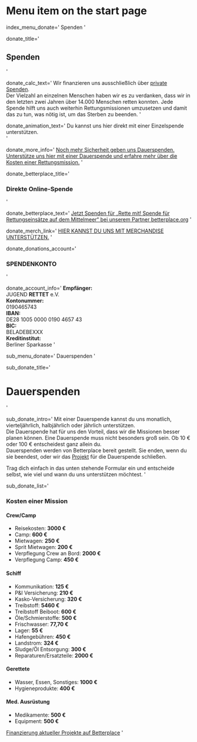 # Menu item on the start page
index_menu_donate='
Spenden
'

donate_title='
## Spenden
'

donate_calc_text='
Wir finanzieren uns ausschließlich über [private Spenden](/faq#17_Warum_akzeptieren_wir_nur_private_Spenden_).  
Der Vielzahl an einzelnen Menschen haben wir es zu verdanken, dass wir in den letzten zwei Jahren über 14.000 Menschen retten konnten. Jede Spende hilft uns auch weiterhin Rettungsmissionen umzusetzen und damit das zu tun, was nötig ist, um das Sterben zu beenden.
'

donate_animation_text='
Du kannst uns hier direkt mit einer Einzelspende unterstützen.  
'

donate_more_info='
[Noch mehr Sicherheit geben uns Dauerspenden.  
Unterstütze uns hier mit einer Dauerspende und erfahre mehr über die Kosten einer Rettungsmission.](./donations)
'

donate_betterplace_title='
### Direkte Online-Spende
'

donate_betterplace_text='
[Jetzt Spenden für „Rette mit! Spende für Rettungseinsätze auf dem Mittelmeer“ bei unserem Partner betterplace.org](/betterplace)
'

donate_merch_link='
[HIER KANNST DU UNS MIT MERCHANDISE UNTERSTÜTZEN.](/merch)
'

donate_donations_account='
### SPENDENKONTO
'

donate_account_info='
**Empfänger:**  
JUGEND **RETTET** e.V.  
**Kontonummer:**  
0190465743  
**IBAN:**  
DE28 1005 0000 0190 4657 43  
**BIC:**  
BELADEBEXXX  
**Kreditinstitut:**  
Berliner Sparkasse
'

sub_menu_donate='
Dauerspenden
'

sub_donate_title='
# Dauerspenden
'

sub_donate_intro='
Mit einer Dauerspende kannst du uns monatlich, vierteljährlich, halbjährlich oder jährlich unterstützen.  
Die Dauerspende hat für uns den Vorteil, dass wir die Missionen besser planen können. Eine Dauerspende muss nicht besonders groß sein. Ob 10 € oder 100 € entscheidest ganz allein du.  
Dauerspenden werden von Betterplace bereit gestellt. Sie enden, wenn du sie beendest, oder wir das [Projekt](/betterplace) für die Dauerspende schließen.  

Trag dich einfach in das unten stehende Formular ein und entscheide selbst, wie viel und wann du uns unterstützen möchtest. 
'

sub_donate_list='
### Kosten einer Mission

#### Crew/Camp

* Reisekosten: **3000 €** 
* Camp: **600 €**
* Mietwagen: **250 €**
* Sprit Mietwagen: **200 €**
* Verpflegung Crew an Bord: **2000 €**
* Verpflegung Camp: **450 €**

#### Schiff

* Kommunikation: **125 €**
* P&I Versicherung: **210 €**
* Kasko-Versicherung: **320 €**
* Treibstoff: **5460 €**
* Treibstoff Beiboot: **600 €**
* Öle/Schmierstoffe: **500 €**
* Frischwasser: **77,70 €**
* Lager: **55 €**
* Hafengebühren: **450 €**
* Landstrom: **324 €**
* Sludge/Öl Entsorgung: **300 €**
* Reparaturen/Ersatzteile: **2000 €**

#### Gerettete

* Wasser, Essen, Sonstiges: **1000 €**
* Hygieneprodukte: **400 €**

#### Med. Ausrüstung

* Medikamente: **500 €**
* Equipment: **500 €**

[Finanzierung aktueller Projekte auf Betterplace](/betterplace)
'
